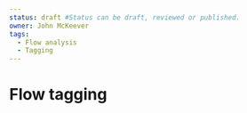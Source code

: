 ```yaml
---
status: draft #Status can be draft, reviewed or published. 
owner: John McKeever
tags:
  - Flow analysis
  - Tagging
---
```

# Flow tagging
